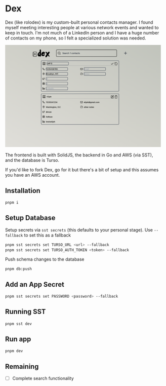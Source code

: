 # Dex

Dex (like rolodex) is my custom-built personal contacts manager. I found myself meeting interesting people at various network events and wanted to keep in touch. I'm not much of a LinkedIn person and I have a huge number of contacts on my phone, so I felt a specialized solution was needed.

![Dex on desktop](screenshot.png)

The frontend is built with SolidJS, the backend in Go and AWS (via SST), and the database is Turso.

If you'd like to fork Dex, go for it but there's a bit of setup and this assumes you have an AWS account.

## Installation

```bash
pnpm i
```

## Setup Database

Setup secrets via `sst secrets` (this defaults to your personal stage). Use `--fallback` to set this as a fallback

```bash
pnpm sst secrets set TURSO_URL <url> --fallback
pnpm sst secrets set TURSO_AUTH_TOKEN <token> --fallback
```

Push schema changes to the database

```bash
pnpm db:push
```

## Add an App Secret

```bash
pnpm sst secrets set PASSWORD <password> --fallback
```

## Running SST

```bash
pnpm sst dev
```

## Run app

```bash
pnpm dev
```

## Remaining

- [ ] Complete search functionality
